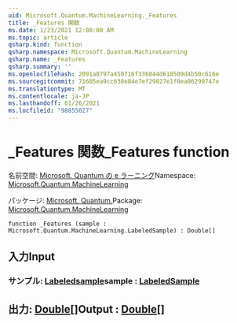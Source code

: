 ```yaml
---
uid: Microsoft.Quantum.MachineLearning._Features
title: _Features 関数
ms.date: 1/23/2021 12:00:00 AM
ms.topic: article
qsharp.kind: function
qsharp.namespace: Microsoft.Quantum.MachineLearning
qsharp.name: _Features
qsharp.summary: ''
ms.openlocfilehash: 2091a8797a450716f336844d618509d4b50c616e
ms.sourcegitcommit: 71605ea9cc630e84e7ef29027e1f0ea06299747e
ms.translationtype: MT
ms.contentlocale: ja-JP
ms.lasthandoff: 01/26/2021
ms.locfileid: "98855027"
---
```

# <a name="_features-function"></a><span data-ttu-id="2fdc2-102">_Features 関数</span><span class="sxs-lookup"><span data-stu-id="2fdc2-102">_Features function</span></span>

<span data-ttu-id="2fdc2-103">名前空間: [Microsoft. Quantum の e ラーニング](xref:Microsoft.Quantum.MachineLearning)</span><span class="sxs-lookup"><span data-stu-id="2fdc2-103">Namespace: [Microsoft.Quantum.MachineLearning](xref:Microsoft.Quantum.MachineLearning)</span></span>

<span data-ttu-id="2fdc2-104">パッケージ: [Microsoft. Quantum.](https://nuget.org/packages/Microsoft.Quantum.MachineLearning)</span><span class="sxs-lookup"><span data-stu-id="2fdc2-104">Package: [Microsoft.Quantum.MachineLearning](https://nuget.org/packages/Microsoft.Quantum.MachineLearning)</span></span>




```qsharp
function _Features (sample : Microsoft.Quantum.MachineLearning.LabeledSample) : Double[]
```


## <a name="input"></a><span data-ttu-id="2fdc2-105">入力</span><span class="sxs-lookup"><span data-stu-id="2fdc2-105">Input</span></span>

### <a name="sample--labeledsample"></a><span data-ttu-id="2fdc2-106">サンプル: [Labeledsample](xref:Microsoft.Quantum.MachineLearning.LabeledSample)</span><span class="sxs-lookup"><span data-stu-id="2fdc2-106">sample : [LabeledSample](xref:Microsoft.Quantum.MachineLearning.LabeledSample)</span></span>





## <a name="output--double"></a><span data-ttu-id="2fdc2-107">出力: [Double](xref:microsoft.quantum.lang-ref.double)[]</span><span class="sxs-lookup"><span data-stu-id="2fdc2-107">Output : [Double](xref:microsoft.quantum.lang-ref.double)[]</span></span>

